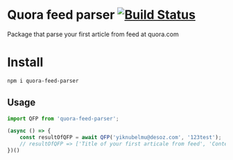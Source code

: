 # Quora feed parser [![Build Status](https://travis-ci.com/vkhv/Quora-feed-parser.svg?branch=master)](https://travis-ci.com/vkhv/Quora-feed-parser)
Package that parse your first article from feed at quora.com

# Install
```sh
npm i quora-feed-parser
```

## Usage

```ts
import QFP from 'quora-feed-parser';

(async () => {
    const resultOfQFP = await QFP('yiknubelmu@desoz.com', '123test');
    // resultOfQFP => ['Title of your first articale from feed', 'Content the most popular answer'];
})()
```
